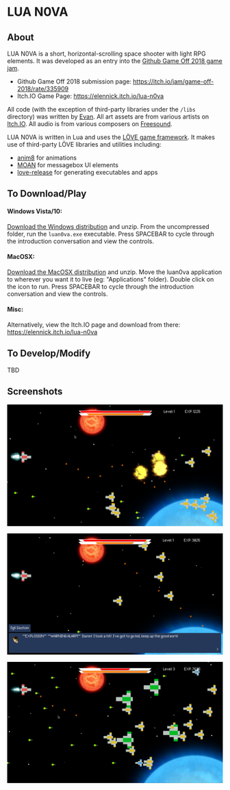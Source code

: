 # LUA N0VA

## About

LUA N0VA is a short, horizontal-scrolling space shooter with light RPG elements. It was developed as an entry into the [Github Game Off 2018 game jam](https://itch.io/jam/game-off-2018).

* Github Game Off 2018 submission page: https://itch.io/jam/game-off-2018/rate/335909
* Itch.IO Game Page: https://elennick.itch.io/lua-n0va

All code (with the exception of third-party libraries under the `/libs` directory) was written by [Evan](https://github.com/elennick). All art assets are from various artists on [Itch.IO](https://itch.io/game-assets/free). All audio is from various composers on [Freesound](https://freesound.org/).

LUA N0VA is written in Lua and uses the [LÖVE game framework](https://love2d.org/). It makes use of third-party LÖVE libraries and utilities including:

* [anim8](https://github.com/kikito/anim8) for animations
* [MOAN](https://github.com/ttxi/Moan.lua) for messagebox UI elements
* [love-release](https://github.com/MisterDA/love-release) for generating executables and apps

## To Download/Play

#### Windows Vista/10:

[Download the Windows distribution](https://github.com/elennick/luan0va/blob/master/dist/) and unzip. From the uncompressed folder, run the `luan0va.exe` executable. Press SPACEBAR to cycle through the introduction conversation and view the controls.

#### MacOSX:

[Download the MacOSX distribution](https://github.com/elennick/luan0va/blob/master/dist/) and unzip. Move the luan0va application to wherever you want it to live (eg: "Applications" folder). Double click on the icon to run. Press SPACEBAR to cycle through the introduction conversation and view the controls.

#### Misc:

Alternatively, view the Itch.IO page and download from there: https://elennick.itch.io/lua-n0va

## To Develop/Modify

TBD

## Screenshots

![Screenshot 1](https://github.com/elennick/luan0va/blob/master/screenshots/luan0va1.png)

![Screenshot 2](https://github.com/elennick/luan0va/blob/master/screenshots/luan0va2.png)

![Screenshot 3](https://github.com/elennick/luan0va/blob/master/screenshots/luan0va3.png)


